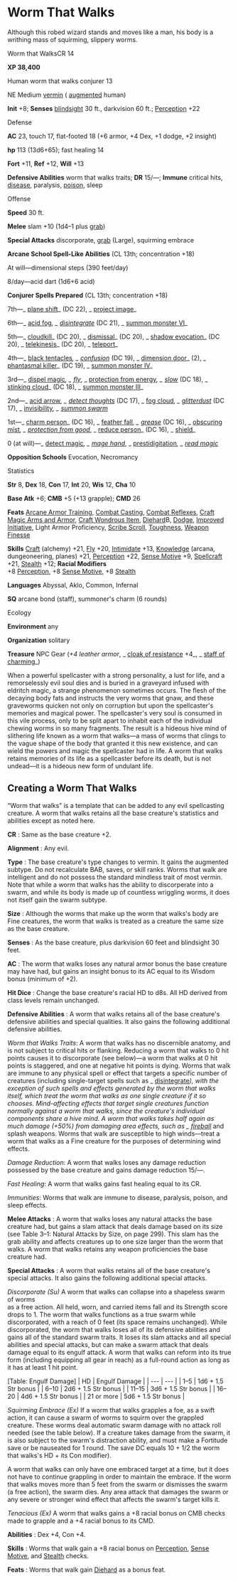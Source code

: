 # Worm That Walks

Although this robed wizard stands and moves like a man, his body is a writhing mass of squirming, slippery worms.

Worm that WalksCR 14

**XP 38,400**

Human worm that walks conjurer 13

NE Medium [vermin](monsters/creatureTypes.md#_vermin) ( [augmented](monsters/creatureTypes.md#_augmented-subtype) human)

**Init** +8; **Senses** [blindsight](monsters/universalMonsterRules.md#_blindsight) 30 ft., darkvision 60 ft.; [Perception](additionalMonsters/../skills/perception.md#_perception) +22

Defense

**AC** 23, touch 17, flat-footed 18 (+6 armor, +4 Dex, +1 dodge, +2 insight)

**hp** 113 (13d6+65); fast healing 14

**Fort** +11, **Ref** +12, **Will** +13

**Defensive Abilities** worm that walks traits; **DR** 15/—; **Immune** critical hits, [disease](monsters/universalMonsterRules.md#_disease-(ex-or-su)), paralysis, [poison](monsters/universalMonsterRules.md#_poison-(ex-or-su)), sleep

Offense

**Speed** 30 ft.

**Melee** slam +10 (1d4–1 plus [grab](monsters/universalMonsterRules.md#_grab))

**Special Attacks** discorporate, [grab](monsters/universalMonsterRules.md#_grab) (Large), squirming embrace

**Arcane School Spell-Like Abilities** (CL 13th; concentration +18)

At will—dimensional steps (390 feet/day)

8/day—acid dart (1d6+6 acid)

**Conjurer Spells Prepared** (CL 13th; concentration +18)

7th—_ [plane shift](additionalMonsters/../spells/planeShift.md#_plane-shift)_ (DC 22), _ [project image](additionalMonsters/../spells/projectImage.md#_project-image)_

6th—_ [acid fog](additionalMonsters/../spells/acidFog.md#_acid-fog)_, _ [disintegrate](additionalMonsters/../spells/disintegrate.md#_disintegrate)_ (DC 21), _ [summon monster VI](additionalMonsters/../spells/summonMonster.md#_summon-monster-vi)_

5th—_ [cloudkill](additionalMonsters/../spells/cloudkill.md#_cloudkill)_ (DC 20), _ [dismissal](additionalMonsters/../spells/dismissal.md#_dismissal)_ (DC 20), _ [shadow evocation](additionalMonsters/../spells/shadowEvocation.md#_shadow-evocation)_ (DC 20), _ [telekinesis](additionalMonsters/../spells/telekinesis.md#_telekinesis)_ (DC 20), _ [teleport](additionalMonsters/../spells/teleport.md#_teleport)_

4th—_ [black tentacles](additionalMonsters/../spells/blackTentacles.md#_black-tentacles)_, _ [confusion](additionalMonsters/../spells/confusion.md#_confusion)_ (DC 19), _ [dimension door](additionalMonsters/../spells/dimensionDoor.md#_dimension-door)_ (2), _ [phantasmal killer](additionalMonsters/../spells/phantasmalKiller.md#_phantasmal-killer)_ (DC 19), _ [summon monster IV](additionalMonsters/../spells/summonMonster.md#_summon-monster-iv)_

3rd—_ [dispel magic](additionalMonsters/../spells/dispelMagic.md#_dispel-magic)_, _ [fly](additionalMonsters/../spells/fly.md)_, _ [protection from energy](additionalMonsters/../spells/protectionFromEnergy.md#_protection-from-energy)_, _ [slow](additionalMonsters/../spells/slow.md#_slow)_ (DC 18), _ [stinking cloud](additionalMonsters/../spells/stinkingCloud.md#_stinking-cloud)_ (DC 18), _ [summon monster III](additionalMonsters/../spells/summonMonster.md#_summon-monster-iii)_

2nd—_ [acid arrow](additionalMonsters/../spells/acidArrow.md#_acid-arrow)_, _ [detect thoughts](additionalMonsters/../spells/detectThoughts.md#_detect-thoughts)_ (DC 17), _ [fog cloud](additionalMonsters/../spells/fogCloud.md)_, _ [glitterdust](additionalMonsters/../spells/glitterdust.md#_glitterdust)_ (DC 17), _ [invisibility](additionalMonsters/../spells/invisibility.md#_invisibility)_, _ [summon swarm](additionalMonsters/../spells/summonSwarm.md#_summon-swarm)_

1st—_ [charm person](additionalMonsters/../spells/charmPerson.md#_charm-person)_ (DC 16), _ [feather fall](additionalMonsters/../spells/featherFall.md#_feather-fall)_, _ [grease](additionalMonsters/../spells/grease.md#_grease)_ (DC 16), _ [obscuring mist](additionalMonsters/../spells/obscuringMist.md#_obscuring-mist)_, _ [protection from good](additionalMonsters/../spells/protectionFromGood.md#_protection-from-good)_, _ [reduce person](additionalMonsters/../spells/reducePerson.md#_reduce-person)_ (DC 16), _ [shield](additionalMonsters/../spells/shield.md#_shield)_

0 (at will)—_ [detect magic](additionalMonsters/../spells/detectMagic.md#_detect-magic)_, _ [mage hand](additionalMonsters/../spells/mageHand.md#_mage-hand)_, _ [prestidigitation](additionalMonsters/../spells/prestidigitation.md#_prestidigitation)_, _ [read magic](additionalMonsters/../spells/readMagic.md#_read-magic)_

**Opposition Schools** Evocation, Necromancy

Statistics

**Str** 8, **Dex** 18, **Con** 17, **Int** 20, **Wis** 12, **Cha** 10

**Base Atk** +6; **CMB** +5 (+13 grapple); **CMD** 26

**Feats** [Arcane Armor Training](additionalMonsters/../feats.md#_arcane-armor-training), [Combat Casting](additionalMonsters/../feats.md#_combat-casting), [Combat Reflexes](additionalMonsters/../feats.md#_combat-reflexes), [Craft Magic Arms and Armor](additionalMonsters/../feats.md#_craft-magic-arms-and-armor), [Craft Wondrous Item](additionalMonsters/../feats.md#_craft-wondrous-item), [Diehard](additionalMonsters/../feats.md#_diehard)B, [Dodge](additionalMonsters/../feats.md#_dodge), [Improved Initiative](additionalMonsters/../feats.md#_improved-initiative), Light Armor Proficiency, [Scribe Scroll](additionalMonsters/../feats.md#_scribe-scroll), [Toughness](additionalMonsters/../feats.md#_toughness), [Weapon Finesse](additionalMonsters/../feats.md#_weapon-finesse)

**Skills** [Craft](additionalMonsters/../skills/craft.md#_craft) (alchemy) +21, [Fly](additionalMonsters/../skills/fly.md#_fly) +20, [Intimidate](additionalMonsters/../skills/intimidate.md#_intimidate) +13, [Knowledge](additionalMonsters/../skills/knowledge.md#_knowledge) (arcana, dungeoneering, planes) +21, [Perception](additionalMonsters/../skills/perception.md#_perception) +22, [Sense Motive](additionalMonsters/../skills/senseMotive.md#_sense-motive) +9, [Spellcraft](additionalMonsters/../skills/spellcraft.md#_spellcraft) +21, [Stealth](additionalMonsters/../skills/stealth.md#_stealth) +12; **Racial Modifiers**   
+8 [Perception](additionalMonsters/../skills/perception.md#_perception), +8 [Sense Motive](additionalMonsters/../skills/senseMotive.md#_sense-motive), +8 [Stealth](additionalMonsters/../skills/stealth.md#_stealth)

**Languages** Abyssal, Aklo, Common, Infernal

**SQ** arcane bond (staff), summoner's charm (6 rounds)

Ecology

**Environment** any

**Organization** solitary

**Treasure** NPC Gear (_+4 leather armor_, _ [cloak of resistance](additionalMonsters/../magicItems/wondrousItems.md#_cloak-of-resistance) +4_, _ [staff of charming](additionalMonsters/../magicItems/staves.md#_staff-of-charming)_)

When a powerful spellcaster with a strong personality, a lust for life, and a remorselessly evil soul dies and is buried in a graveyard infused with eldritch magic, a strange phenomenon sometimes occurs. The flesh of the decaying body fats and instructs the very worms that gnaw, and these graveworms quicken not only on corruption but upon the spellcaster's memories and magical power. The spellcaster's very soul is consumed in this vile process, only to be split apart to inhabit each of the individual chewing worms in so many fragments. The result is a hideous hive mind of slithering life known as a worm that walks—a mass of worms that clings to the vague shape of the body that granted it this new existence, and can wield the powers and magic the spellcaster had in life. A worm that walks retains memories of its life as a spellcaster before its death, but is not undead—it is a hideous new form of undulant life.

## Creating a Worm That Walks

“Worm that walks” is a template that can be added to any evil spellcasting creature. A worm that walks retains all the base creature's statistics and abilities except as noted here.

**CR** : Same as the base creature +2.

**Alignment** : Any evil.

**Type** : The base creature's type changes to vermin. It gains the augmented subtype. Do not recalculate BAB, saves, or skill ranks. Worms that walk are intelligent and do not possess the standard mindless trait of most vermin. Note that while a worm that walks has the ability to discorperate into a swarm, and while its body is made up of countless wriggling worms, it does not itself gain the swarm subtype.

**Size** : Although the worms that make up the worm that walks's body are Fine creatures, the worm that walks is treated as a creature the same size as the base creature.

**Senses** : As the base creature, plus darkvision 60 feet and blindsight 30 feet.

**AC** : The worm that walks loses any natural armor bonus the base creature may have had, but gains an insight bonus to its AC equal to its Wisdom bonus (minimum of +2).

**Hit Dice** : Change the base creature's racial HD to d8s. All HD derived from class levels remain unchanged.

**Defensive Abilities** : A worm that walks retains all of the base creature's defensive abilities and special qualities. It also gains the following additional defensive abilities.

_Worm that Walks Traits_: A worm that walks has no discernible anatomy, and is not subject to critical hits or flanking. Reducing a worm that walks to 0 hit points causes it to discorporate (see below)—a worm that walks at 0 hit points is staggered, and one at negative hit points is dying. Worms that walk are immune to any physical spell or effect that targets a specific number of creatures (including single-target spells such as _ [disintegrate](additionalMonsters/../spells/disintegrate.md#_disintegrate)_), with the exception of such spells and effects generated by the worm that walks itself, which treat the worm that walks as one single creature if it so chooses. Mind-affecting effects that target single creatures function normally against a worm that walks, since the creature's individual components share a hive mind. A worm that walks takes half again as much damage (+50%) from damaging area effects, such as _ [fireball](additionalMonsters/../spells/fireball.md#_fireball)_ and splash weapons. Worms that walk are susceptible to high winds—treat a worm that walks as a Fine creature for the purposes of determining wind effects.

_Damage Reduction_: A worm that walks loses any damage reduction possessed by the base creature and gains damage reduction 15/—.

_Fast Healing_: A worm that walks gains fast healing equal to its CR.

_Immunities_: Worms that walk are immune to disease, paralysis, poison, and sleep effects.

**Melee Attacks** : A worm that walks loses any natural attacks the base creature had, but gains a slam attack that deals damage based on its size (see Table 3–1: Natural Attacks by Size, on page 299). This slam has the grab ability and affects creatures up to one size larger than the worm that walks. A worm that walks retains any weapon proficiencies the base creature had.

**Special Attacks** : A worm that walks retains all of the base creature's special attacks. It also gains the following additional special attacks.

_Discorporate (Su)_ A worm that walks can collapse into a shapeless swarm of worms   
as a free action. All held, worn, and carried items fall and its Strength score drops to 1. The worm that walks functions as a true swarm while discorporated, with a reach of 0 feet (its space remains unchanged). While discorporated, the worm that walks loses all of its defensive abilities and gains all of the standard swarm traits. It loses its slam attacks and all special abilities and special attacks, but can make a swarm attack that deals damage equal to its engulf attack. A worm that walks can reform into its true form (including equipping all gear in reach) as a full-round action as long as it has at least 1 hit point.

[Table: Engulf Damage]
| HD | Engulf Damage |
| --- | --- |
| 1–5 | 1d6 + 1.5 Str bonus |
| 6–10 | 2d6 + 1.5 Str bonus |
| 11–15 | 3d6 + 1.5 Str bonus |
| 16–20 | 4d6 + 1.5 Str bonus |
| 21 or more | 5d6 + 1.5 Str bonus |

  
  

_Squirming Embrace (Ex)_ If a worm that walks grapples a foe, as a swift action, it can cause a swarm of worms to squirm over the grappled creature. These worms deal automatic swarm damage with no attack roll needed (see the table below). If a creature takes damage from the swarm, it is also subject to the swarm's distraction ability, and must make a Fortitude save or be nauseated for 1 round. The save DC equals 10 + 1/2 the worm that walks's HD + its Con modifier).

A worm that walks can only have one embraced target at a time, but it does not have to continue grappling in order to maintain the embrace. If the worm that walks moves more than 5 feet from the swarm or dismisses the swarm (a free action), the swarm dies. Any area attack that damages the swarm or any severe or stronger wind effect that affects the swarm's target kills it.

_Tenacious (Ex)_ A worm that walks gains a +8 racial bonus on CMB checks made to grapple and a +4 racial bonus to its CMD.

**Abilities** : Dex +4, Con +4.

**Skills** : Worms that walk gain a +8 racial bonus on [Perception](additionalMonsters/../skills/perception.md#_perception), [Sense Motive](additionalMonsters/../skills/senseMotive.md#_sense-motive), and [Stealth](additionalMonsters/../skills/stealth.md#_stealth) checks.

**Feats** : Worms that walk gain [Diehard](additionalMonsters/../feats.md#_diehard) as a bonus feat.


